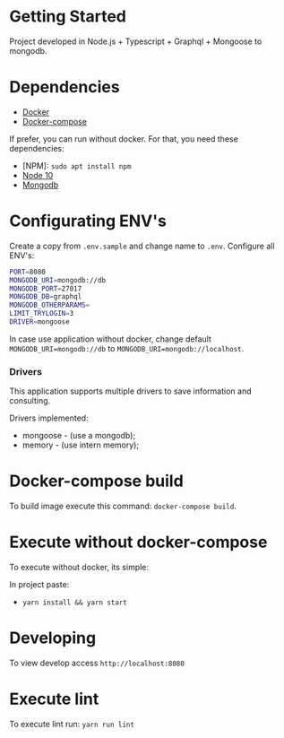 # Getting Started

Project developed in Node.js + Typescript + Graphql + Mongoose to mongodb.

# Dependencies

* [Docker](https://docs.docker.com/engine/install/ubuntu/)
* [Docker-compose](https://docs.docker.com/compose/install/)

If prefer, you can run without docker. For that, you need these dependencies:

* [NPM]: `sudo apt install npm`
* [Node 10](https://nodejs.org/en/download/package-manager/)
* [Mongodb](https://docs.mongodb.com/manual/tutorial/install-mongodb-on-ubuntu/)


# Configurating ENV's

Create a copy from `.env.sample` and change name to `.env`.
Configure all ENV's:
```bash
PORT=8080
MONGODB_URI=mongodb://db
MONGODB_PORT=27017
MONGODB_DB=graphql
MONGODB_OTHERPARAMS=
LIMIT_TRYLOGIN=3
DRIVER=mongoose
```

In case use application without docker, change default `MONGODB_URI=mongodb://db` to `MONGODB_URI=mongodb://localhost`.

### Drivers

This application supports multiple drivers to save information and consulting.

Drivers implemented:
 * mongoose - (use a mongodb);
 * memory - (use intern memory);

# Docker-compose build

To build image execute this command: `docker-compose build`.

# Execute without docker-compose

To execute without docker, its simple:

In project paste:
 - `yarn install && yarn start`

# Developing

To view develop access `http://localhost:8080`

# Execute lint

To execute lint run: `yarn run lint`